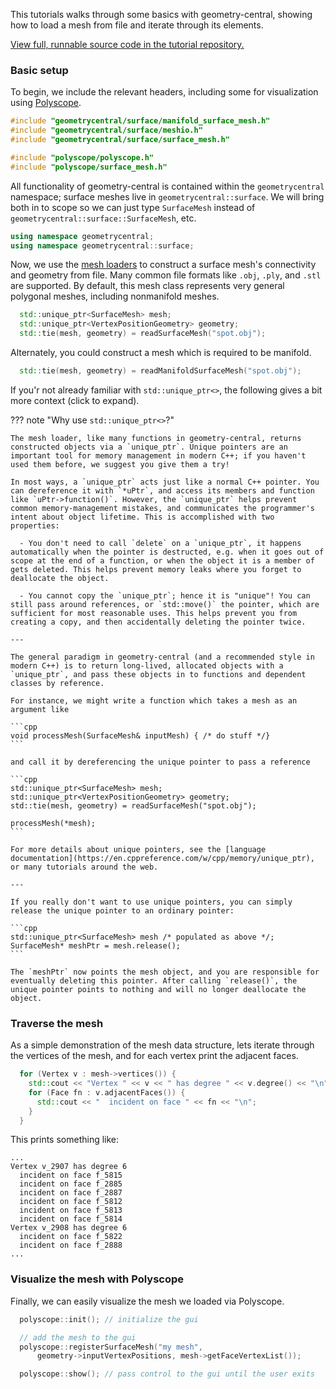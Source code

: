 This tutorials walks through some basics with geometry-central, showing how to load a mesh from file and iterate through its elements.

[View full, runnable source code in the tutorial repository.](https://github.com/nmwsharp/geometry-central-tutorials)

### Basic setup

To begin, we include the relevant headers, including some for visualization using [Polyscope](https://polyscope.run).

```cpp
#include "geometrycentral/surface/manifold_surface_mesh.h"
#include "geometrycentral/surface/meshio.h"
#include "geometrycentral/surface/surface_mesh.h"

#include "polyscope/polyscope.h"
#include "polyscope/surface_mesh.h"
```

All functionality of geometry-central is contained within the `geometrycentral` namespace; surface meshes live in `geometrycentral::surface`. We will bring both in to scope so we can just type `SurfaceMesh` instead of `geometrycentral::surface::SurfaceMesh`, etc.

```cpp
using namespace geometrycentral;
using namespace geometrycentral::surface;
```

Now, we use the [mesh loaders](/surface/utilities/io) to construct a surface mesh's connectivity and geometry from file. Many common file formats like `.obj`, `.ply`, and `.stl` are supported. By default, this mesh class represents very general polygonal meshes, including nonmanifold meshes.

```cpp
  std::unique_ptr<SurfaceMesh> mesh;
  std::unique_ptr<VertexPositionGeometry> geometry;
  std::tie(mesh, geometry) = readSurfaceMesh("spot.obj");
``` 

Alternately, you could construct a mesh which is required to be manifold.
```cpp
  std::tie(mesh, geometry) = readManifoldSurfaceMesh("spot.obj");
``` 

If you'r not already familiar with `std::unique_ptr<>`, the following gives a bit more context (click to expand).

??? note "Why use `std::unique_ptr<>`?"

    The mesh loader, like many functions in geometry-central, returns constructed objects via a `unique_ptr`. Unique pointers are an important tool for memory management in modern C++; if you haven't used them before, we suggest you give them a try!

    In most ways, a `unique_ptr` acts just like a normal C++ pointer. You can dereference it with `*uPtr`, and access its members and function like `uPtr->function()`. However, the `unique_ptr` helps prevent common memory-management mistakes, and communicates the programmer's intent about object lifetime. This is accomplished with two properties:

      - You don't need to call `delete` on a `unique_ptr`, it happens automatically when the pointer is destructed, e.g. when it goes out of scope at the end of a function, or when the object it is a member of gets deleted. This helps prevent memory leaks where you forget to deallocate the object.

      - You cannot copy the `unique_ptr`; hence it is "unique"! You can still pass around references, or `std::move()` the pointer, which are sufficient for most reasonable uses. This helps prevent you from creating a copy, and then accidentally deleting the pointer twice.

    ---

    The general paradigm in geometry-central (and a recommended style in modern C++) is to return long-lived, allocated objects with a `unique_ptr`, and pass these objects in to functions and dependent classes by reference.

    For instance, we might write a function which takes a mesh as an argument like

    ```cpp
    void processMesh(SurfaceMesh& inputMesh) { /* do stuff */}
    ```
   
    and call it by dereferencing the unique pointer to pass a reference

    ```cpp
    std::unique_ptr<SurfaceMesh> mesh;
    std::unique_ptr<VertexPositionGeometry> geometry;
    std::tie(mesh, geometry) = readSurfaceMesh("spot.obj"); 
    
    processMesh(*mesh);
    ```

    For more details about unique pointers, see the [language documentation](https://en.cppreference.com/w/cpp/memory/unique_ptr), or many tutorials around the web.

    --- 

    If you really don't want to use unique pointers, you can simply release the unique pointer to an ordinary pointer:

    ```cpp
    std::unique_ptr<SurfaceMesh> mesh /* populated as above */;
    SurfaceMesh* meshPtr = mesh.release();
    ```
    
    The `meshPtr` now points the mesh object, and you are responsible for eventually deleting this pointer. After calling `release()`, the unique pointer points to nothing and will no longer deallocate the object.


### Traverse the mesh
  
As a simple demonstration of the mesh data structure, lets iterate through the vertices of the mesh, and for each vertex print the adjacent faces. 
```cpp 
  for (Vertex v : mesh->vertices()) {
    std::cout << "Vertex " << v << " has degree " << v.degree() << "\n";
    for (Face fn : v.adjacentFaces()) {
      std::cout << "  incident on face " << fn << "\n";
    }
  }
```

This prints something like:

```
...
Vertex v_2907 has degree 6
  incident on face f_5815
  incident on face f_2885
  incident on face f_2887
  incident on face f_5812
  incident on face f_5813
  incident on face f_5814
Vertex v_2908 has degree 6
  incident on face f_5822
  incident on face f_2888
...
```



### Visualize the mesh with Polyscope

Finally, we can easily visualize the mesh we loaded via Polyscope.

```cpp
  polyscope::init(); // initialize the gui

  // add the mesh to the gui
  polyscope::registerSurfaceMesh("my mesh", 
      geometry->inputVertexPositions, mesh->getFaceVertexList());

  polyscope::show(); // pass control to the gui until the user exits
```

